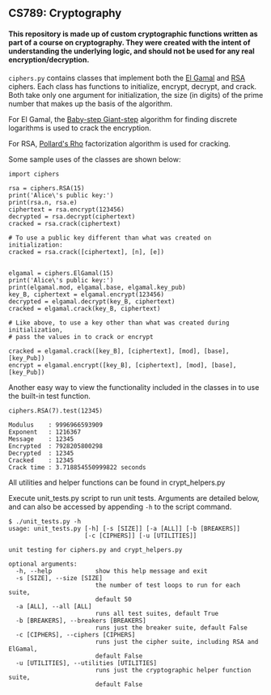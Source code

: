 ## CS789: Cryptography

#### This repository is made up of custom cryptographic functions written as part of a course on cryptography. They were created with the intent of understanding the underlying logic, and should not be used for any real encryption/decryption.

`ciphers.py` contains classes that implement both the [El Gamal](https://en.wikipedia.org/wiki/ElGamal_encryption) and [RSA](https://en.wikipedia.org/wiki/RSA_(cryptosystem)) ciphers. Each class has functions to initialize, encrypt, decrypt, and crack. Both take only one argument for initialization, the size (in digits) of the prime number that makes up the basis of the algorithm.

For El Gamal, the [Baby-step Giant-step](https://en.wikipedia.org/wiki/Baby-step_giant-step) algorithm for finding discrete logarithms is used to crack the encryption.

For RSA, [Pollard's Rho](https://en.wikipedia.org/wiki/Pollard%27s_rho_algorithm) factorization algorithm is used for cracking.

Some sample uses of the classes are shown below:

```
import ciphers

rsa = ciphers.RSA(15)
print('Alice\'s public key:')
print(rsa.n, rsa.e)
ciphertext = rsa.encrypt(123456)
decrypted = rsa.decrypt(ciphertext)
cracked = rsa.crack(ciphertext)

# To use a public key different than what was created on initialization:
cracked = rsa.crack([ciphertext], [n], [e])


elgamal = ciphers.ElGamal(15)
print('Alice\'s public key:')
print(elgamal.mod, elgamal.base, elgamal.key_pub)
key_B, ciphertext = elgamal.encrypt(123456)
decrypted = elgamal.decrypt(key_B, ciphertext)
cracked = elgamal.crack(key_B, ciphertext)

# Like above, to use a key other than what was created during initialization,
# pass the values in to crack or encrypt

cracked = elgamal.crack([key_B], [ciphertext], [mod], [base], [key_Pub])
encrypt = elgamal.encrypt([key_B], [ciphertext], [mod], [base], [key_Pub])
```

Another easy way to view the functionality included in the classes in to use the built-in test function.

```
ciphers.RSA(7).test(12345)
```
```
Modulus    : 9996966593909
Exponent   : 1216367
Message    : 12345
Encrypted  : 7928205800298
Decrypted  : 12345
Cracked    : 12345
Crack time : 3.718854550999822 seconds
```

All utilities and helper functions can be found in crypt_helpers.py

Execute unit_tests.py script to run unit tests. Arguments are detailed below, and can also be accessed by appending `-h` to the script command.

```
$ ./unit_tests.py -h
usage: unit_tests.py [-h] [-s [SIZE]] [-a [ALL]] [-b [BREAKERS]]
                     [-c [CIPHERS]] [-u [UTILITIES]]

unit testing for ciphers.py and crypt_helpers.py

optional arguments:
  -h, --help            show this help message and exit
  -s [SIZE], --size [SIZE]
                        the number of test loops to run for each suite,
                        default 50
  -a [ALL], --all [ALL]
                        runs all test suites, default True
  -b [BREAKERS], --breakers [BREAKERS]
                        runs just the breaker suite, default False
  -c [CIPHERS], --ciphers [CIPHERS]
                        runs just the cipher suite, including RSA and ElGamal,
                        default False
  -u [UTILITIES], --utilities [UTILITIES]
                        runs just the cryptographic helper function suite,
                        default False

```
